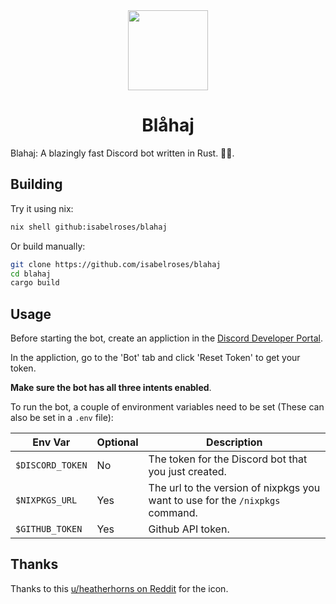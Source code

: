 <div align="center">

<img src="assets/BigBlobhajHug.svg" width="128" height="128" />

# Blåhaj

</div>

Blahaj: A blazingly fast Discord bot written in Rust. 🚀🚀.

## Building

Try it using nix:

```sh
nix shell github:isabelroses/blahaj
```

Or build manually:

```sh
git clone https://github.com/isabelroses/blahaj
cd blahaj
cargo build
```

## Usage

Before starting the bot, create an appliction in the [Discord Developer Portal](https://discord.com/developers/applications).

In the appliction, go to the 'Bot' tab and click 'Reset Token' to get your token.

**Make sure the bot has all three intents enabled**.

To run the bot, a couple of environment variables need to be set
(These can also be set in a `.env` file):

| Env Var | Optional | Description |
| ------- | -------- | ----------- |
| `$DISCORD_TOKEN` | No | The token for the Discord bot that you just created. |
| `$NIXPKGS_URL` | Yes | The url to the version of nixpkgs you want to use for the `/nixpkgs` command. |
| `$GITHUB_TOKEN` | Yes | Github API token. |

## Thanks

Thanks to this [u/heatherhorns on Reddit](https://www.reddit.com/r/BLAHAJ/comments/s91n8d/some_blahaj_emojis/) for the icon.
